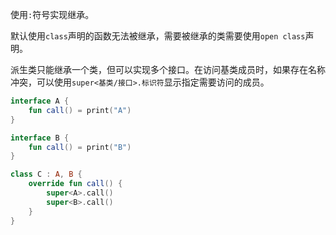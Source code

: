 使用`:`符号实现继承。

默认使用`class`声明的函数无法被继承，需要被继承的类需要使用`open class`声明。

派生类只能继承一个类，但可以实现多个接口。在访问基类成员时，如果存在名称冲突，可以使用`super<基类/接口>.标识符`显示指定需要访问的成员。

```kotlin
interface A {
    fun call() = print("A")
}

interface B {
    fun call() = print("B")
}

class C : A, B {
    override fun call() {
        super<A>.call()
        super<B>.call()
    }
}
```
